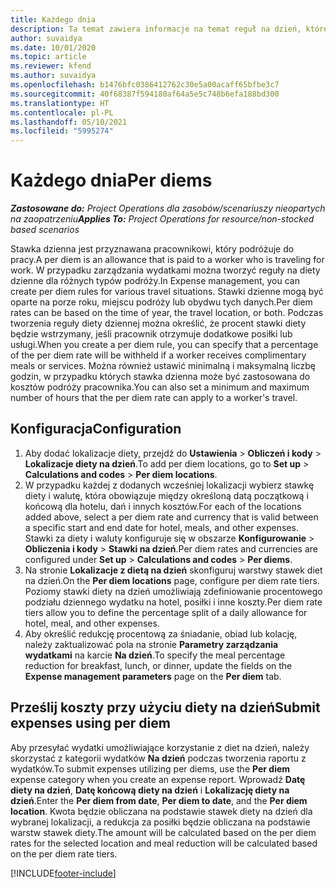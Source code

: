 ```yaml
---
title: Każdego dnia
description: Ta temat zawiera informacje na temat reguł na dzień, które są używane w zarządzaniu wydatkami.
author: suvaidya
ms.date: 10/01/2020
ms.topic: article
ms.reviewer: kfend
ms.author: suvaidya
ms.openlocfilehash: b1476bfc0386412762c30e5a00acaff65bfbe3c7
ms.sourcegitcommit: 40f68387f594180af64a5e5c748b6efa188bd300
ms.translationtype: HT
ms.contentlocale: pl-PL
ms.lasthandoff: 05/10/2021
ms.locfileid: "5995274"
---
```

# <a name="per-diems"></a><span data-ttu-id="bff97-103">Każdego dnia</span><span class="sxs-lookup"><span data-stu-id="bff97-103">Per diems</span></span>

<span data-ttu-id="bff97-104">_**Zastosowane do:** Project Operations dla zasobów/scenariuszy nieopartych na zaopatrzeniu_</span><span class="sxs-lookup"><span data-stu-id="bff97-104">_**Applies To:** Project Operations for resource/non-stocked based scenarios_</span></span>


<span data-ttu-id="bff97-105">Stawka dzienna jest przyznawana pracownikowi, który podróżuje do pracy.</span><span class="sxs-lookup"><span data-stu-id="bff97-105">A per diem is an allowance that is paid to a worker who is traveling for work.</span></span> <span data-ttu-id="bff97-106">W przypadku zarządzania wydatkami można tworzyć reguły na diety dzienne dla różnych typów podróży.</span><span class="sxs-lookup"><span data-stu-id="bff97-106">In Expense management, you can create per diem rules for  various travel situations.</span></span> <span data-ttu-id="bff97-107">Stawki dzienne mogą być oparte na porze roku, miejscu podróży lub obydwu tych danych.</span><span class="sxs-lookup"><span data-stu-id="bff97-107">Per diem rates can be based on the time of year, the travel location, or both.</span></span> <span data-ttu-id="bff97-108">Podczas tworzenia reguły diety dziennej można określić, że procent stawki diety będzie wstrzymany, jeśli pracownik otrzymuje dodatkowe posiłki lub usługi.</span><span class="sxs-lookup"><span data-stu-id="bff97-108">When you create a per diem  rule, you can specify that a percentage of the per diem rate will be withheld if a worker receives complimentary meals or services.</span></span> <span data-ttu-id="bff97-109">Można również ustawić minimalną i maksymalną liczbę godzin, w przypadku których stawka dzienna może być zastosowana do kosztów podróży pracownika.</span><span class="sxs-lookup"><span data-stu-id="bff97-109">You can also set a minimum and maximum number of hours that the per diem rate can apply to a worker's travel.</span></span>

## <a name="configuration"></a><span data-ttu-id="bff97-110">Konfiguracja</span><span class="sxs-lookup"><span data-stu-id="bff97-110">Configuration</span></span> 

1. <span data-ttu-id="bff97-111">Aby dodać lokalizacje diety, przejdź do **Ustawienia** > **Obliczeń i kody** > **Lokalizacje diety na dzień**.</span><span class="sxs-lookup"><span data-stu-id="bff97-111">To add per diem locations, go to **Set up** > **Calculations and codes** > **Per diem locations**.</span></span>
2. <span data-ttu-id="bff97-112">W przypadku każdej z dodanych wcześniej lokalizacji wybierz stawkę diety i walutę, która obowiązuje między określoną datą początkową i końcową dla hotelu, dań i innych kosztów.</span><span class="sxs-lookup"><span data-stu-id="bff97-112">For each of the locations added above, select a per diem rate and currency that is valid between a specific start and end date for hotel, meals, and other expenses.</span></span> <span data-ttu-id="bff97-113">Stawki za diety i waluty konfiguruje się w obszarze **Konfigurowanie** > **Obliczenia i kody** > **Stawki na dzień**.</span><span class="sxs-lookup"><span data-stu-id="bff97-113">Per diem rates and currencies are configured under **Set up** > **Calculations and codes** > **Per diems**.</span></span>
3. <span data-ttu-id="bff97-114">Na stronie **Lokalizacje z dietą na dzień** skonfiguruj warstwy stawek diet na dzień.</span><span class="sxs-lookup"><span data-stu-id="bff97-114">On the **Per diem locations** page, configure per diem rate tiers.</span></span> <span data-ttu-id="bff97-115">Poziomy stawki diety na dzień umożliwiają zdefiniowanie procentowego podziału dziennego wydatku na hotel, posiłki i inne koszty.</span><span class="sxs-lookup"><span data-stu-id="bff97-115">Per diem rate tiers allow you to define the percentage split of a daily allowance for hotel, meal, and other expenses.</span></span> 
4. <span data-ttu-id="bff97-116">Aby określić redukcję procentową za śniadanie, obiad lub kolację, należy zaktualizować pola na stronie **Parametry zarządzania wydatkami** na karcie **Na dzień**.</span><span class="sxs-lookup"><span data-stu-id="bff97-116">To specify the meal percentage reduction for breakfast, lunch, or dinner, update the fields on the **Expense management parameters** page on the **Per diem** tab.</span></span> 
    
## <a name="submit-expenses-using-per-diem"></a><span data-ttu-id="bff97-117">Prześlij koszty przy użyciu diety na dzień</span><span class="sxs-lookup"><span data-stu-id="bff97-117">Submit expenses using per diem</span></span>
<span data-ttu-id="bff97-118">Aby przesyłać wydatki umożliwiające korzystanie z diet na dzień, należy skorzystać z kategorii wydatków **Na dzień** podczas tworzenia raportu z wydatków.</span><span class="sxs-lookup"><span data-stu-id="bff97-118">To submit expenses utilizing per diems, use the **Per diem** expense category when you create an expense report.</span></span> <span data-ttu-id="bff97-119">Wprowadź **Datę diety na dzień**, **Datę końcową diety na dzień** i **Lokalizację diety na dzień**.</span><span class="sxs-lookup"><span data-stu-id="bff97-119">Enter the **Per diem from date**, **Per diem to date**,  and the **Per diem location**.</span></span> <span data-ttu-id="bff97-120">Kwota będzie obliczana na podstawie stawek diety na dzień dla wybranej lokalizacji, a redukcja za posiłki będzie obliczana na podstawie warstw stawek diety.</span><span class="sxs-lookup"><span data-stu-id="bff97-120">The amount will be calculated based on the per diem rates for the selected location and meal reduction will be calculated based on the per diem rate tiers.</span></span>


[!INCLUDE[footer-include](../includes/footer-banner.md)]